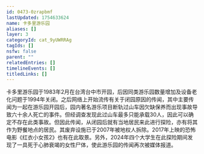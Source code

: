 ```yaml
---
id: 0473-0zrapbmf
lastUpdated: 1754633624
name: 卡多里游乐园
aliases: []
layer: 3
categoryId: cat_9yUWRRAg
tagIds: []
nsfw: false
parent: ""
relatedEntries: []
timelineEvents: []
titledLinks: []
---
```


卡多里游乐园于1983年2月在台湾台中市开园，后因同类游乐园数量增加及设备老化问题于1994年关闭。之后网络上开始流传有关于闭园原因的传闻，其中主要传闻为一起在游乐园开园后，园内著名游乐项目断轨过山车因欠缺保养而出现事故导致六十余人死亡的事件。但经调查发现此过山车最多只能承载30人，因此可以确定不存在此类事故。但因此传闻，从闭园后就有当地居民来此进行探险，亦有将其作为野餐地点的居民。其废弃设施已于2007年被地权人拆除。2017年上映的恐怖电影《红衣小女孩2》也有在此取景。另外，2024年四个大学生在此探险期间发现了一具死于心肺衰竭的女性尸体，使此游乐园的传闻再次被媒体报道。